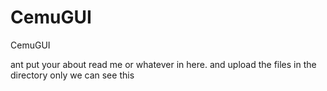 # CemuGUI
CemuGUI

ant put your about read me or whatever in here. and upload the files in the directory
only we can see this
